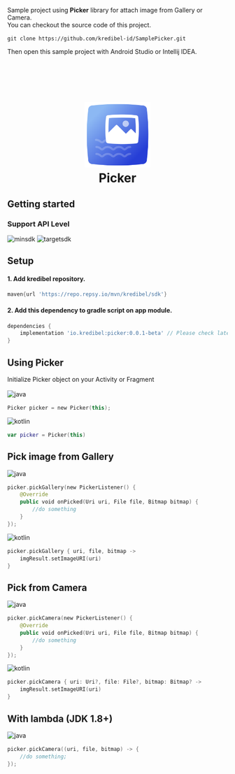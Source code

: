 Sample project using **Picker** library for attach image from Gallery or Camera.
<br/>
You can checkout the source code of this project.
```
git clone https://github.com/kredibel-id/SamplePicker.git
```
Then open this sample project with Android Studio or Intellij IDEA.
<br/><br/><br/><br/><br/>
<h1 align="center"> 
    <img width="150" src="https://github.com/kredibel-id/SamplePicker/blob/main/picker-icon.png?raw=true"/><br/>
    Picker
</h1>

## Getting started
### Support API Level
![minsdk](https://img.shields.io/badge/Min%20SDK-API%2024-%233DDC84?logo=android) ![targetsdk](https://img.shields.io/badge/Max%20Support-API%2031-%233DDC84?logo=android)

## Setup
#### 1. Add kredibel repository.
```groovy
maven{url 'https://repo.repsy.io/mvn/kredibel/sdk'}
```

#### 2. Add this dependency to gradle script on app module.
```groovy
dependencies {
    implementation 'io.kredibel:picker:0.0.1-beta' // Please check latest version
}
```
## Using Picker
Initialize Picker object on your Activity or Fragment<br/>   
![java](https://img.shields.io/badge/-Java-%23B07119)
```kotlin
Picker picker = new Picker(this);
```
![kotlin](https://img.shields.io/badge/-Kotlin-%23BA00BB)
```kotlin
var picker = Picker(this)
```

## Pick image from Gallery
![java](https://img.shields.io/badge/-Java-%23B07119)
```kotlin
picker.pickGallery(new PickerListener() {
    @Override
    public void onPicked(Uri uri, File file, Bitmap bitmap) {
        //do something
    }
});
```
![kotlin](https://img.shields.io/badge/-Kotlin-%23BA00BB)
```kotlin
picker.pickGallery { uri, file, bitmap ->
    imgResult.setImageURI(uri)
}
```

## Pick from Camera
![java](https://img.shields.io/badge/-Java-%23B07119)
```kotlin
picker.pickCamera(new PickerListener() {
    @Override
    public void onPicked(Uri uri, File file, Bitmap bitmap) {
        //do something
    }
});
```
![kotlin](https://img.shields.io/badge/-Kotlin-%23BA00BB)
```kotlin
picker.pickCamera { uri: Uri?, file: File?, bitmap: Bitmap? ->
    imgResult.setImageURI(uri)
}
```

## With lambda (JDK 1.8+)
![java](https://img.shields.io/badge/-Java-%23B07119)
```kotlin
picker.pickCamera((uri, file, bitmap) -> {
    //do something;
});
```
